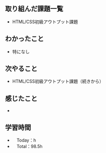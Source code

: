 ## 取り組んだ課題一覧
- HTML/CSS初級アウトプット課題

## わかったこと
- 特になし

## 次やること
- HTML/CSS初級アウトプット課題（続きから）

## 感じたこと
- 
## 学習時間
- 　Today：h
- 　Total：98.5h
